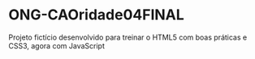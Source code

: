 # ONG-CAOridade04FINAL
Projeto fictício desenvolvido para treinar o HTML5 com boas práticas e CSS3, agora com JavaScript
